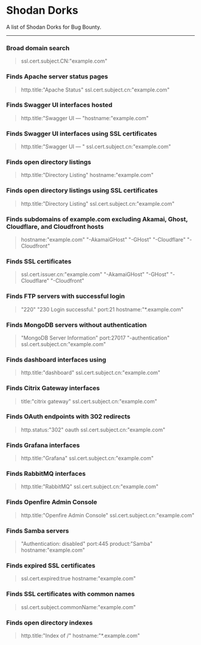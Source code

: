 # Shodan Dorks

A list of Shodan Dorks for Bug Bounty.

---
### Broad domain search

> ssl.cert.subject.CN:"example.com"

### Finds Apache server status pages

> http.title:"Apache Status" ssl.cert.subject.cn:"example.com"

### Finds Swagger UI interfaces hosted

> http.title:"Swagger UI — "hostname:"example.com"

### Finds Swagger UI interfaces using SSL certificates

> http.title:"Swagger UI — " ssl.cert.subject.cn:"example.com"

### Finds open directory listings

> http.title:"Directory Listing" hostname:"example.com"

### Finds open directory listings using SSL certificates

> http.title:"Directory Listing" ssl.cert.subject.cn:"example.com"

### Finds subdomains of example.com excluding Akamai, Ghost, Cloudflare, and Cloudfront hosts

> hostname:"example.com" "-AkamaiGHost" "-GHost" "-Cloudflare" "-Cloudfront"

### Finds SSL certificates

> ssl.cert.issuer.cn:"example.com" "-AkamaiGHost" "-GHost" "-Cloudflare" "-Cloudfront"

### Finds FTP servers with successful login

> "220" "230 Login successful." port:21 hostname:"*.example.com"

### Finds MongoDB servers without authentication

> "MongoDB Server Information" port:27017 "-authentication" ssl.cert.subject.cn:"example.com"

### Finds dashboard interfaces using

> http.title:"dashboard" ssl.cert.subject.cn:"example.com"

### Finds Citrix Gateway interfaces

> title:"citrix gateway" ssl.cert.subject.cn:"example.com"

### Finds OAuth endpoints with 302 redirects

> http.status:"302" oauth ssl.cert.subject.cn:"example.com"

### Finds Grafana interfaces

> http.title:"Grafana" ssl.cert.subject.cn:"example.com"

### Finds RabbitMQ interfaces

> http.title:"RabbitMQ" ssl.cert.subject.cn:"example.com"

### Finds Openfire Admin Console

> http.title:"Openfire Admin Console" ssl.cert.subject.cn:"example.com"

### Finds Samba servers

> "Authentication: disabled" port:445 product:"Samba" hostname:"example.com"

### Finds expired SSL certificates

> ssl.cert.expired:true hostname:"example.com"

### Finds SSL certificates with common names

> ssl.cert.subject.commonName:"example.com"

### Finds open directory indexes

> http.title:"Index of /" hostname:"*.example.com"


